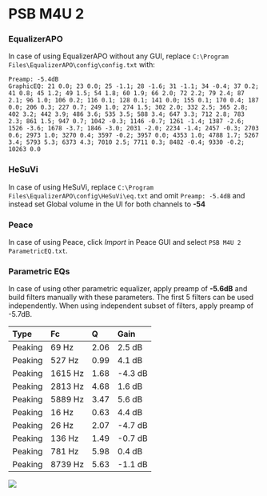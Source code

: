 # PSB M4U 2

### EqualizerAPO
In case of using EqualizerAPO without any GUI, replace `C:\Program Files\EqualizerAPO\config\config.txt`
with:
```
Preamp: -5.4dB
GraphicEQ: 21 0.0; 23 0.0; 25 -1.1; 28 -1.6; 31 -1.1; 34 -0.4; 37 0.2; 41 0.8; 45 1.2; 49 1.5; 54 1.8; 60 1.9; 66 2.0; 72 2.2; 79 2.4; 87 2.1; 96 1.0; 106 0.2; 116 0.1; 128 0.1; 141 0.0; 155 0.1; 170 0.4; 187 0.0; 206 0.3; 227 0.7; 249 1.0; 274 1.5; 302 2.0; 332 2.5; 365 2.8; 402 3.2; 442 3.9; 486 3.6; 535 3.5; 588 3.4; 647 3.3; 712 2.8; 783 2.3; 861 1.5; 947 0.7; 1042 -0.3; 1146 -0.7; 1261 -1.4; 1387 -2.6; 1526 -3.6; 1678 -3.7; 1846 -3.0; 2031 -2.0; 2234 -1.4; 2457 -0.3; 2703 0.6; 2973 1.0; 3270 0.4; 3597 -0.2; 3957 0.0; 4353 1.0; 4788 1.7; 5267 3.4; 5793 5.3; 6373 4.3; 7010 2.5; 7711 0.3; 8482 -0.4; 9330 -0.2; 10263 0.0
```

### HeSuVi
In case of using HeSuVi, replace `C:\Program Files\EqualizerAPO\config\HeSuVi\eq.txt` and omit `Preamp:
-5.4dB` and instead set Global volume in the UI for both channels to **-54**

### Peace
In case of using Peace, click *Import* in Peace GUI and select `PSB M4U 2 ParametricEQ.txt`.

### Parametric EQs
In case of using other parametric equalizer, apply preamp of **-5.6dB** and build filters manually
with these parameters. The first 5 filters can be used independently.
When using independent subset of filters, apply preamp of -5.7dB.

| Type    | Fc      |    Q | Gain    |
|:--------|:--------|:-----|:--------|
| Peaking | 69 Hz   | 2.06 | 2.5 dB  |
| Peaking | 527 Hz  | 0.99 | 4.1 dB  |
| Peaking | 1615 Hz | 1.68 | -4.3 dB |
| Peaking | 2813 Hz | 4.68 | 1.6 dB  |
| Peaking | 5889 Hz | 3.47 | 5.6 dB  |
| Peaking | 16 Hz   | 0.63 | 4.4 dB  |
| Peaking | 26 Hz   | 2.07 | -4.7 dB |
| Peaking | 136 Hz  | 1.49 | -0.7 dB |
| Peaking | 781 Hz  | 5.98 | 0.4 dB  |
| Peaking | 8739 Hz | 5.63 | -1.1 dB |

![](https://raw.githubusercontent.com/jaakkopasanen/AutoEq/master/results/innerfidelity/sbaf-serious/PSB%20M4U%202/PSB%20M4U%202.png)